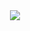 
  
<!--   <img src="https://github-readme-stats.vercel.app/api/top-langs/?username=Kropanov&layout=compact&theme=tokyonight" /> -->


<!-- <div align="center"> -->
<!--   <img src="https://github-readme-stats.vercel.app/api?username=Kropanov&theme=radical" /> -->
<!-- </div> -->

<div align="center">
  <img src="https://media.tenor.com/Eka1QbGK3B0AAAAd/self-driving-car-geohot.gif" />
</div>


